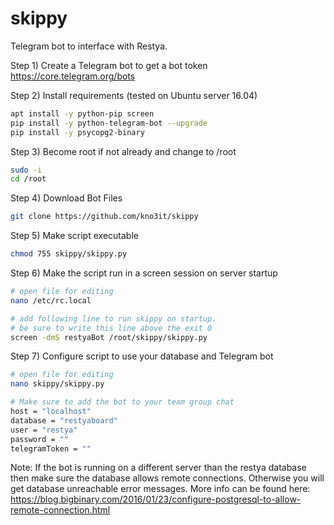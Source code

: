 # skippy
Telegram bot to interface with Restya.

Step 1) Create a Telegram bot to get a bot token https://core.telegram.org/bots

Step 2) Install requirements (tested on Ubuntu server 16.04)
```bash
apt install -y python-pip screen
pip install -y python-telegram-bot --upgrade
pip install -y psycopg2-binary
```
Step 3) Become root if not already and change to /root
```bash
sudo -i
cd /root
```
Step 4) Download Bot Files
```bash
git clone https://github.com/kno3it/skippy
```
Step 5) Make script executable
```bash
chmod 755 skippy/skippy.py
```
Step 6) Make the script run in a screen session on server startup
```bash
# open file for editing
nano /etc/rc.local

# add following line to run skippy on startup.
# be sure to write this line above the exit 0
screen -dmS restyaBot /root/skippy/skippy.py
```
Step 7) Configure script to use your database and Telegram bot
```bash
# open file for editing
nano skippy/skippy.py

# Make sure to add the bot to your team group chat
host = "localhost"
database = "restyaboard"
user = "restya"
password = ""
telegramToken = ""
```
Note:
If the bot is running on a different server than the restya database then make sure
the database allows remote connections. Otherwise you will get database unreachable
error messages. More info can be found here: 
https://blog.bigbinary.com/2016/01/23/configure-postgresql-to-allow-remote-connection.html
